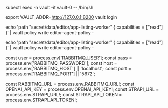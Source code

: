 kubectl exec -n vault -it vault-0 -- /bin/sh

export VAULT_ADDR=http://127.0.0.1:8200
vault login <your-root-token>

echo 'path "secret/data/editor/app-listing-worker" { capabilities = ["read"] }' | vault policy write editor-agent-policy -

echo 'path "secret/data/editor/app-listing-worker" { capabilities = ["read"] }' | vault policy write editor-agent-policy -


const user = process.env['RABBITMQ_USER'];
const pass = process.env['RABBITMQ_PASSWORD'];
const host = process.env['RABBITMQ_HOST'] || 'localhost';
const port = process.env['RABBITMQ_PORT'] || '5672';

const RABBITMQ_URL = process.env.RABBITMQ_URL!;
const OPENAI_API_KEY = process.env.OPENAI_API_KEY!;
const STRAPI_URL = process.env.STRAPI_URL!;
const STRAPI_API_TOKEN = process.env.STRAPI_API_TOKEN!;